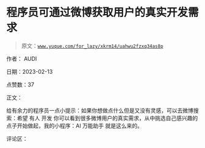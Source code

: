 # 程序员可通过微博获取用户的真实开发需求

> 原文：[`www.yuque.com/for_lazy/xkrm14/uahwu2fzxq34as8p`](https://www.yuque.com/for_lazy/xkrm14/uahwu2fzxq34as8p)

作者： AUDI

日期：2023-02-13

点赞数：37

正文：

给有余力的程序员一点小提示：如果你想做点什么但是又没有灵感，可以去微博搜索：希望 有人 开发 你可以看到很多微博用户的真实需求，从中挑选自己感兴趣的点子开始做起，我的小程序：AI 万能助手 就是这么来的。

评论区：



